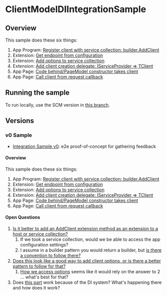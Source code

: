 # ClientModelDIIntegrationSample

## Overview

 This sample does these six things:

1. App Program: [Register client with service collection: builder.AddClient](https://github.com/annelo-msft/ClientModelDIIntegrationSample/blob/6dbf4467887be2e2b93890d5af0f554b7131e366/AspireIntegrationToy/AspireIntegrationToy/Program.cs#L22)
2. Extension: [Get endpoint from configuration](https://github.com/annelo-msft/ClientModelDIIntegrationSample/blob/main/AspireIntegrationToy/Microsoft.Extensions.ClientModel/ClientModelExtensions.cs#L17)
3. Extension: [Add options to service collection](https://github.com/annelo-msft/ClientModelDIIntegrationSample/blob/main/AspireIntegrationToy/Microsoft.Extensions.ClientModel/ClientModelExtensions.cs#L23)
4. Extension: [Add client creation delegate: IServiceProvider => TClient](https://github.com/annelo-msft/ClientModelDIIntegrationSample/blob/main/AspireIntegrationToy/Microsoft.Extensions.ClientModel/ClientModelExtensions.cs#L27C7-L27C76)
5. App Page: [Code behind/PageModel constructor takes client](https://github.com/annelo-msft/ClientModelDIIntegrationSample/blob/main/AspireIntegrationToy/AspireIntegrationToy/Pages/Index.cshtml.cs#L11)
6. App Page: [Call client from request callback](https://github.com/annelo-msft/ClientModelDIIntegrationSample/blob/main/AspireIntegrationToy/AspireIntegrationToy/Pages/Index.cshtml.cs#L21)

## Running the sample

To run locally, use the SCM version in [this branch](https://github.com/annelo-msft/azure-sdk-for-net/tree/aspire-aoai-demo).

## Versions

### v0 Sample
- [Integration Sample v0](https://github.com/annelo-msft/ClientModelDIIntegrationSample/tree/integration-v0): e2e proof-of-concept for gathering feedback

#### Overview

This sample does these six things:

1. App Program: [Register client with service collection: builder.AddClient](https://github.com/annelo-msft/ClientModelDIIntegrationSample/blob/6dbf4467887be2e2b93890d5af0f554b7131e366/AspireIntegrationToy/AspireIntegrationToy/Program.cs#L22)
2. Extension: [Get endpoint from configuration](https://github.com/annelo-msft/ClientModelDIIntegrationSample/blob/main/AspireIntegrationToy/Microsoft.Extensions.ClientModel/ClientModelExtensions.cs#L17)
3. Extension: [Add options to service collection](https://github.com/annelo-msft/ClientModelDIIntegrationSample/blob/main/AspireIntegrationToy/Microsoft.Extensions.ClientModel/ClientModelExtensions.cs#L23)
4. Extension: [Add client creation delegate: IServiceProvider => TClient](https://github.com/annelo-msft/ClientModelDIIntegrationSample/blob/main/AspireIntegrationToy/Microsoft.Extensions.ClientModel/ClientModelExtensions.cs#L27C7-L27C76)
5. App Page: [Code behind/PageModel constructor takes client](https://github.com/annelo-msft/ClientModelDIIntegrationSample/blob/main/AspireIntegrationToy/AspireIntegrationToy/Pages/Index.cshtml.cs#L11)
6. App Page: [Call client from request callback](https://github.com/annelo-msft/ClientModelDIIntegrationSample/blob/main/AspireIntegrationToy/AspireIntegrationToy/Pages/Index.cshtml.cs#L21)

#### Open Questions

1. [Is it better to add an AddClient extension method as an extension to a host or service collection?](https://github.com/annelo-msft/ClientModelDIIntegrationSample/blob/main/AspireIntegrationToy/Microsoft.Extensions.ClientModel/ClientModelExtensions.cs#L11)
    1. If we took a service collection, would we be able to access the app configuration settings?
	  2. I assume in a builder pattern you would return a builder, but [is there a convention to follow there?](https://github.com/annelo-msft/ClientModelDIIntegrationSample/blob/main/AspireIntegrationToy/Microsoft.Extensions.ClientModel/ClientModelExtensions.cs#L39)
2. [Does this look like a good way to add client options, or is there a better pattern to follow for that?](https://github.com/annelo-msft/ClientModelDIIntegrationSample/blob/main/AspireIntegrationToy/Microsoft.Extensions.ClientModel/ClientModelExtensions.cs#L24)
    1. [How we access options](https://github.com/annelo-msft/ClientModelDIIntegrationSample/blob/main/AspireIntegrationToy/Microsoft.Extensions.ClientModel/ClientModelExtensions.cs#L30) seems like it would rely on the answer to 2 ... what's best for that?
3.  Does [this part](https://github.com/annelo-msft/ClientModelDIIntegrationSample/blob/main/AspireIntegrationToy/AspireIntegrationToy/Pages/Index.cshtml.cs#L12) work because of the DI system?  What's happening there and how does it work?
